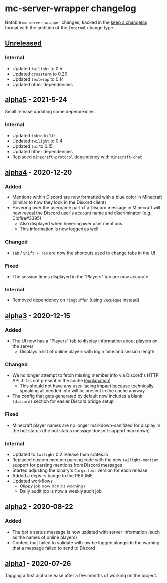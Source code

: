 # mc-server-wrapper changelog

Notable `mc-server-wrapper` changes, tracked in the [keep a changelog](https://keepachangelog.com/en/1.0.0/) format with the addition of the `Internal` change type.

## [Unreleased]

### Internal

* Updated `twilight` to 0.5
* Updated `crossterm` to 0.20
* Updated `textwrap` to 0.14
* Updated other dependencies

## [alpha5] - 2021-5-24

Small release updating some dependencies.

### Internal

* Updated `tokio` to 1.0
* Updated `twilight` to 0.4
* Updated `tui` to 0.15
* Updated other dependencies
* Replaced `minecraft-protocol` dependency with `minecraft-chat`

## [alpha4] - 2020-12-20

### Added

* Mentions within Discord are now formatted with a blue color in Minecraft (similar to how they look in the Discord client)
* Hovering over the username part of a Discord message in Minecraft will now reveal the Discord user's account name and discriminator (e.g. Cldfire#3395)
  * Also displayed when hovering over user mentions
  * This information is now logged as well

### Changed

* `Tab` / `Shift + Tab` are now the shortcuts used to change tabs in the UI

### Fixed

* The session times displayed in the "Players" tab are now accurate

### Internal

* Removed dependency on `ringbuffer` (using `VecDeque` instead)

## [alpha3] - 2020-12-15

### Added

* The UI now has a "Players" tab to display information about players on the server
  * Displays a list of online players with login time and session length

### Changed

* We no longer attempt to fetch missing member info via Discord's HTTP API if it is not present in the cache ([explanation](https://github.com/twilight-rs/twilight/pull/437))
  * This should not have any user-facing impact because technically speaking all needed info will be present in the cache anyway
* The config that gets generated by default now includes a blank `[discord]` section for easier Discord bridge setup

### Fixed

* Minecraft player names are no longer markdown-sanitized for display in the bot status (the bot status message doesn't support markdown)

### Internal

* Updated to `twilight` 0.2 release from crates.io
* Replaced custom mention parsing code with the new `twilight-mention` support for parsing mentions from Discord messages
* Started adjusting the binary's `Cargo.toml` version for each release
* Added a deps.rs badge to the README
* Updated workflows
  * Clippy job now denies warnings
  * Daily audit job is now a weekly audit job

## [alpha2] - 2020-08-22

### Added

* The bot's status message is now updated with server information (such as the names of online players)
* Content that failed to validate will now be logged alongside the warning that a message failed to send to Discord

## [alpha1] - 2020-07-26

Tagging a first alpha release after a few months of working on the project.

[Unreleased]: https://github.com/Cldfire/mc-server-wrapper/compare/alpha5...HEAD
[alpha5]: https://github.com/Cldfire/mc-server-wrapper/compare/alpha4...alpha5
[alpha4]: https://github.com/Cldfire/mc-server-wrapper/compare/alpha3...alpha4
[alpha3]: https://github.com/Cldfire/mc-server-wrapper/compare/alpha2...alpha3
[alpha2]: https://github.com/Cldfire/mc-server-wrapper/compare/alpha1...alpha2
[alpha1]: https://github.com/Cldfire/mc-server-wrapper/releases/tag/alpha1
